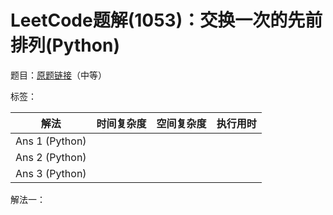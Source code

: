 # LeetCode题解(1053)：交换一次的先前排列(Python)

题目：[原题链接](https://leetcode-cn.com/problems/previous-permutation-with-one-swap/)（中等）

标签：

| 解法           | 时间复杂度 | 空间复杂度 | 执行用时 |
| -------------- | ---------- | ---------- | -------- |
| Ans 1 (Python) |            |            |          |
| Ans 2 (Python) |            |            |          |
| Ans 3 (Python) |            |            |          |

解法一：

